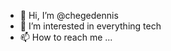 - 👋 Hi, I’m @chegedennis
- 👀 I’m interested in everything tech
- 📫 How to reach me ...

<!---
chegedennis/chegedennis is a ✨ special ✨ repository because its `README.md` (this file) appears on your GitHub profile.
You can click the Preview link to take a look at your changes.
--->
